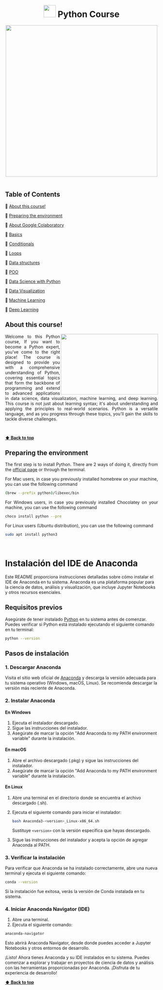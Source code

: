 <h1 align="center"> 
<img src="https://media.tenor.com/8oox5-cM_2kAAAAj/python.gif" width=40>
  Python Course
</h1>

<div align="center">
  <img src="https://media.tenor.com/_7r8RXryt3QAAAAM/python-powered.gif" width=500>
</div>
<br>

<div>
  <h2> Table of Contents </h2>
  
  <p>🐍 <a href="#about-this-course"> About this course!</a></p> 
  <p>🐍 <a href="#preparing-the-environment"> Preparing the environment</a></p>
  <p>🐍 <a href="https://github.com/EduDN/Python-AI/blob/main/Tema00.ipynb"> About Google Colaboratory</a></p>
  <p>🐍 <a href="https://github.com/EduDN/Python-AI/tree/main/Temas/01-basics"> Basics</a></p>
  <p>🐍 <a href="https://github.com/EduDN/Python-AI/tree/main/Temas/02-conditionals"> Conditionals</a></p>
  <p>🐍 <a href="#"> Loops</a></p>
  <p>🐍 <a href="https://github.com/EduDN/Python-AI/tree/main/Temas/04%20-%20Data%20structures"> Data structures</a></p>
  <p>🐍 <a href="https://github.com/EduDN/Python-AI/tree/main/Temas/08%20-%20POO"> POO</a></p>
  <p>🐍 <a href="https://github.com/EduDN/Python-AI/tree/main/Temas/09-%20Data%20Science"> Data Science with Python</a></p>
  <p>🐍 <a href="#"> Data Visualization</a></p>
  <p>🐍 <a href="#"> Machine Learning</a></p>
  <p>🐍 <a href="#"> Deep Learning</a></p>
  
</div>

<div align="justify">  
  <h2>About this course!</h2>
  <img align="right" src="https://i.ytimg.com/vi/qNSd1rkNlR0/maxresdefault.jpg" width=320 height=200>
  <p>Welcome to this Python course, If you want to become a Python expert, you've come to the right place! The course is designed to provide you with a comprehensive understanding of Python, covering essential topics that form the backbone of programming and extend to advanced applications in data science, data visualization, machine learning, and deep learning. This course is not just about learning syntax; it's about understanding and applying the principles to real-world scenarios. Python is a versatile language, and as you progress through these topics, you'll gain the skills to tackle diverse challenges.</p>
</div>
<div>
  <br>
</div>


**[⬆ Back to top](#-table-of-contents-)**

<div align="justify">
  <h2>Preparing the environment</h2>
  <p>The first step is to install Python. There are 2 ways of doing it, directly from the <a href="https://www.python.org/downloads/">official page</a> or through the terminal.</p>
  <p>For Mac users, in case you previously installed homebrew on your machine, you can use the following command</p>
</div>

```bash
(brew --prefix python)/libexec/bin
```
<div align="justify">
  <p>For Windows users, in case you previously installed Chocolatey on your machine, you can use the following command</p>
</div>

```bash
choco install python --pre 
```
<div align="justify">
  <p>For Linux users (Ubuntu distribution), you can use the following command</p>
</div>

```bash
sudo apt install python3
```

<div>
  <br>
</div>

# Instalación del IDE de Anaconda

Este README proporciona instrucciones detalladas sobre cómo instalar el IDE de Anaconda en tu sistema. Anaconda es una plataforma popular para la ciencia de datos, análisis y visualización, que incluye Jupyter Notebooks y otros recursos esenciales.

## Requisitos previos
Asegúrate de tener instalado [Python](https://www.python.org/) en tu sistema antes de comenzar. Puedes verificar si Python está instalado ejecutando el siguiente comando en tu terminal:

```bash
python --version
```

## Pasos de instalación

### 1. Descargar Anaconda

Visita el sitio web oficial de [Anaconda](https://www.anaconda.com/products/distribution) y descarga la versión adecuada para tu sistema operativo (Windows, macOS, Linux). Se recomienda descargar la versión más reciente de Anaconda.

### 2. Instalar Anaconda

#### En Windows

1. Ejecuta el instalador descargado.
2. Sigue las instrucciones del instalador.
3. Asegúrate de marcar la opción "Add Anaconda to my PATH environment variable" durante la instalación.

#### En macOS

1. Abre el archivo descargado (.pkg) y sigue las instrucciones del instalador.
2. Asegúrate de marcar la opción "Add Anaconda to my PATH environment variable" durante la instalación.

#### En Linux

1. Abre una terminal en el directorio donde se encuentra el archivo descargado (.sh).
2. Ejecuta el siguiente comando para iniciar el instalador:

    ```bash
    bash Anaconda3-<version>_Linux-x86_64.sh
    ```

    Sustituye `<version>` con la versión específica que hayas descargado.

3. Sigue las instrucciones del instalador y acepta la opción de agregar Anaconda al PATH.

### 3. Verificar la instalación

Para verificar que Anaconda se ha instalado correctamente, abre una nueva terminal y ejecuta el siguiente comando:

```bash
conda --version
```

Si la instalación fue exitosa, verás la versión de Conda instalada en tu sistema.

### 4. Iniciar Anaconda Navigator (IDE)

1. Abre una terminal.
2. Ejecuta el siguiente comando:

```bash
anaconda-navigator
```

Esto abrirá Anaconda Navigator, desde donde puedes acceder a Jupyter Notebooks y otros entornos de desarrollo.

¡Listo! Ahora tienes Anaconda y su IDE instalados en tu sistema. Puedes comenzar a explorar y trabajar en proyectos de ciencia de datos y análisis con las herramientas proporcionadas por Anaconda. ¡Disfruta de tu experiencia de desarrollo!

**[⬆ Back to top](#-table-of-contents-)**
